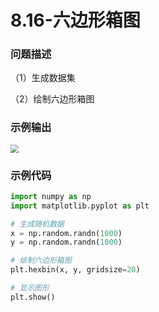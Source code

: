 # 8.16-六边形箱图

### 问题描述

（1）生成数据集

（2）绘制六边形箱图

### 示例输出

<img src="?raw=true" style="zoom:80%;" />

### 示例代码

```python
import numpy as np
import matplotlib.pyplot as plt

# 生成随机数据
x = np.random.randn(1000)
y = np.random.randn(1000)

# 绘制六边形箱图
plt.hexbin(x, y, gridsize=20)

# 显示图形
plt.show()
```
